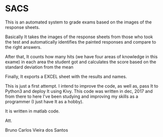 # SACS

This is an automated system to grade exams based on the images of the response sheets.

Basically It takes the images of the response sheets from those who took the test and automatically identifies the painted responses and compare to the right answers.

After that, It counts how many hits (we have four areas of knowledge in this exame) in each area the student got and calculates the score based on the standard deviation from the mean

Finally, It exports a EXCEL sheet with the results and names.


This is just a first attempt. I intend to improve the code, as well as, pass It to Python3 and deploy It using Kivy. This code was written in dec, 2017 and from there to here I've been studying and 
improving my skills as a programmer (I just have It as a hobby).

It is written in matlab code. 


Att.


Bruno Carlos Vieira dos Santos

